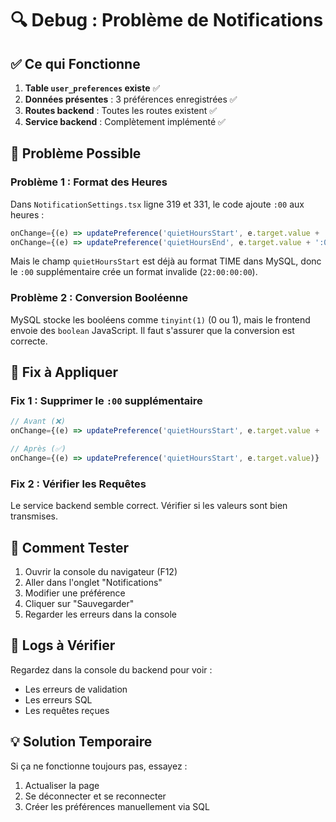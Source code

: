 # 🔍 Debug : Problème de Notifications

## ✅ Ce qui Fonctionne

1. **Table `user_preferences` existe** ✅
2. **Données présentes** : 3 préférences enregistrées ✅
3. **Routes backend** : Toutes les routes existent ✅
4. **Service backend** : Complètement implémenté ✅

## 🐛 Problème Possible

### Problème 1 : Format des Heures

Dans `NotificationSettings.tsx` ligne 319 et 331, le code ajoute `:00` aux heures :

```typescript
onChange={(e) => updatePreference('quietHoursStart', e.target.value + ':00')}
onChange={(e) => updatePreference('quietHoursEnd', e.target.value + ':00')}
```

Mais le champ `quietHoursStart` est déjà au format TIME dans MySQL, donc le `:00` supplémentaire crée un format invalide (`22:00:00:00`).

### Problème 2 : Conversion Booléenne

MySQL stocke les booléens comme `tinyint(1)` (0 ou 1), mais le frontend envoie des `boolean` JavaScript. Il faut s'assurer que la conversion est correcte.

## 🔧 Fix à Appliquer

### Fix 1 : Supprimer le `:00` supplémentaire

```typescript
// Avant (❌)
onChange={(e) => updatePreference('quietHoursStart', e.target.value + ':00')}

// Après (✅)
onChange={(e) => updatePreference('quietHoursStart', e.target.value)}
```

### Fix 2 : Vérifier les Requêtes

Le service backend semble correct. Vérifier si les valeurs sont bien transmises.

## 🧪 Comment Tester

1. Ouvrir la console du navigateur (F12)
2. Aller dans l'onglet "Notifications"
3. Modifier une préférence
4. Cliquer sur "Sauvegarder"
5. Regarder les erreurs dans la console

## 📝 Logs à Vérifier

Regardez dans la console du backend pour voir :
- Les erreurs de validation
- Les erreurs SQL
- Les requêtes reçues

## 💡 Solution Temporaire

Si ça ne fonctionne toujours pas, essayez :
1. Actualiser la page
2. Se déconnecter et se reconnecter
3. Créer les préférences manuellement via SQL

